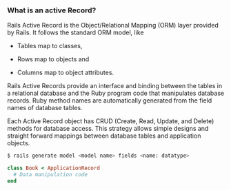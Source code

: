 ### What is an active Record? 

Rails Active Record is the Object/Relational Mapping (ORM) layer provided by Rails. It follows the standard ORM model, like 

* Tables map to classes, 

* Rows map to objects and 

* Columns map to object attributes. 

Rails Active Records provide an interface and binding between the tables in a relational database and the Ruby program code that manipulates database records. Ruby method names are automatically generated from the field names of database tables. 

Each Active Record object has CRUD (Create, Read, Update, and Delete) methods for database access. This strategy allows simple designs and straight forward mappings between database tables and application objects.

```bash
$ rails generate model <model name> fields <name: datatype>
```

```ruby
class Book < ApplicationRecord
  # Data manipulation code
end
```

### 
